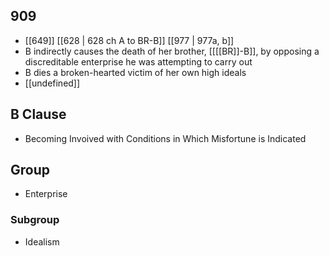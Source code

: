 ## 909
- [[649]] [[628 | 628 ch A to BR-B]] [[977 | 977a, b]] 
- B indirectly causes the death of her brother, [[[[BR]]-B]], by opposing a discreditable enterprise he was attempting to carry out
- B dies a broken-hearted victim of her own high ideals
- [[undefined]] 

## B Clause
- Becoming Invoived with Conditions in Which Misfortune is Indicated

## Group
- Enterprise

### Subgroup
- Idealism

